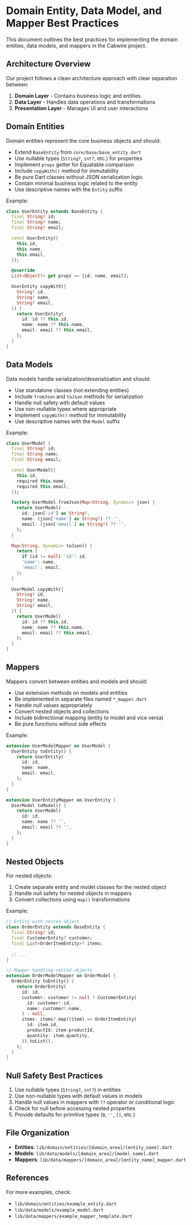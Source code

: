 # Domain Entity, Data Model, and Mapper Best Practices

This document outlines the best practices for implementing the domain entities, data models, and mappers in the Cabwire project.

## Architecture Overview

Our project follows a clean architecture approach with clear separation between:

1. **Domain Layer** - Contains business logic and entities
2. **Data Layer** - Handles data operations and transformations
3. **Presentation Layer** - Manages UI and user interactions

## Domain Entities

Domain entities represent the core business objects and should:

- Extend `BaseEntity` from `core/base/base_entity.dart`
- Use nullable types (`String?`, `int?`, etc.) for properties
- Implement `props` getter for Equatable comparison
- Include `copyWith()` method for immutability
- Be pure Dart classes without JSON serialization logic
- Contain minimal business logic related to the entity
- Use descriptive names with the `Entity` suffix

Example:
```dart
class UserEntity extends BaseEntity {
  final String? id;
  final String? name;
  final String? email;

  const UserEntity({
    this.id,
    this.name,
    this.email,
  });

  @override
  List<Object?> get props => [id, name, email];

  UserEntity copyWith({
    String? id,
    String? name,
    String? email,
  }) {
    return UserEntity(
      id: id ?? this.id,
      name: name ?? this.name,
      email: email ?? this.email,
    );
  }
}
```

## Data Models

Data models handle serialization/deserialization and should:

- Use standalone classes (not extending entities)
- Include `fromJson` and `toJson` methods for serialization
- Handle null safety with default values
- Use non-nullable types where appropriate
- Implement `copyWith()` method for immutability
- Use descriptive names with the `Model` suffix

Example:
```dart
class UserModel {
  final String? id;
  final String name;
  final String email;

  const UserModel({
    this.id,
    required this.name,
    required this.email,
  });

  factory UserModel.fromJson(Map<String, dynamic> json) {
    return UserModel(
      id: json['id'] as String?,
      name: (json['name'] as String?) ?? '',
      email: (json['email'] as String?) ?? '',
    );
  }

  Map<String, dynamic> toJson() {
    return {
      if (id != null) 'id': id,
      'name': name,
      'email': email,
    };
  }
  
  UserModel copyWith({
    String? id,
    String? name,
    String? email,
  }) {
    return UserModel(
      id: id ?? this.id,
      name: name ?? this.name,
      email: email ?? this.email,
    );
  }
}
```

## Mappers

Mappers convert between entities and models and should:

- Use extension methods on models and entities
- Be implemented in separate files named `*_mapper.dart`
- Handle null values appropriately
- Convert nested objects and collections
- Include bidirectional mapping (entity to model and vice versa)
- Be pure functions without side effects

Example:
```dart
extension UserModelMapper on UserModel {
  UserEntity toEntity() {
    return UserEntity(
      id: id,
      name: name,
      email: email,
    );
  }
}

extension UserEntityMapper on UserEntity {
  UserModel toModel() {
    return UserModel(
      id: id,
      name: name ?? '',
      email: email ?? '',
    );
  }
}
```

## Nested Objects

For nested objects:

1. Create separate entity and model classes for the nested object
2. Handle null safety for nested objects in mappers
3. Convert collections using `map()` transformations

Example:
```dart
// Entity with nested object
class OrderEntity extends BaseEntity {
  final String? id;
  final CustomerEntity? customer;
  final List<OrderItemEntity>? items;
  
  // ...
}

// Mapper handling nested objects
extension OrderModelMapper on OrderModel {
  OrderEntity toEntity() {
    return OrderEntity(
      id: id,
      customer: customer != null ? CustomerEntity(
        id: customer!.id,
        name: customer!.name,
      ) : null,
      items: items?.map((item) => OrderItemEntity(
        id: item.id,
        productId: item.productId,
        quantity: item.quantity,
      )).toList(),
    );
  }
}
```

## Null Safety Best Practices

1. Use nullable types (`String?`, `int?`) in entities
2. Use non-nullable types with default values in models
3. Handle null values in mappers with `??` operator or conditional logic
4. Check for null before accessing nested properties
5. Provide defaults for primitive types (`0`, `''`, `[]`, etc.)

## File Organization

- **Entities**: `lib/domain/entities/[domain_area]/[entity_name].dart`
- **Models**: `lib/data/models/[domain_area]/[model_name].dart`
- **Mappers**: `lib/data/mappers/[domain_area]/[entity_name]_mapper.dart`

## References

For more examples, check:
- `lib/domain/entities/example_entity.dart`
- `lib/data/models/example_model.dart`
- `lib/data/mappers/example_mapper_template.dart` 